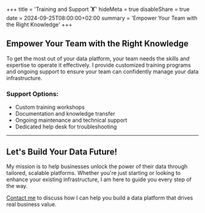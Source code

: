 +++
title = 'Training and Support 🏋️'
hideMeta = true
disableShare = true
date = 2024-09-25T08:00:00+02:00
summary = 'Empower Your Team with the Right Knowledge'
+++

## Empower Your Team with the Right Knowledge  

To get the most out of your data platform, your team needs the skills and expertise to operate it effectively. I provide customized training programs and ongoing support to ensure your team can confidently manage your data infrastructure.

### Support Options:

- Custom training workshops
- Documentation and knowledge transfer
- Ongoing maintenance and technical support
- Dedicated help desk for troubleshooting

---

## Let's Build Your Data Future!
My mission is to help businesses unlock the power of their data through tailored, scalable platforms. Whether you're just starting or looking to enhance your existing infrastructure, I am here to guide you every step of the way.

[Contact me](/contact) to discuss how I can help you build a data platform that drives real business value.


